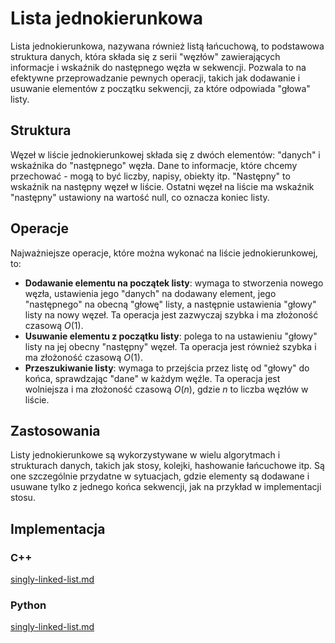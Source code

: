 # Lista jednokierunkowa

Lista jednokierunkowa, nazywana również listą łańcuchową, to podstawowa struktura danych, która składa się z serii "węzłów" zawierających informacje i wskaźnik do następnego węzła w sekwencji. Pozwala to na efektywne przeprowadzanie pewnych operacji, takich jak dodawanie i usuwanie elementów z początku sekwencji, za które odpowiada "głowa" listy.

## Struktura

Węzeł w liście jednokierunkowej składa się z dwóch elementów: "danych" i wskaźnika do "następnego" węzła. Dane to informacje, które chcemy przechować - mogą to być liczby, napisy, obiekty itp. "Następny" to wskaźnik na następny węzeł w liście. Ostatni węzeł na liście ma wskaźnik "następny" ustawiony na wartość null, co oznacza koniec listy.

## Operacje

Najważniejsze operacje, które można wykonać na liście jednokierunkowej, to:

- **Dodawanie elementu na początek listy**: wymaga to stworzenia nowego węzła, ustawienia jego "danych" na dodawany element, jego "następnego" na obecną "głowę" listy, a następnie ustawienia "głowy" listy na nowy węzeł. Ta operacja jest zazwyczaj szybka i ma złożoność czasową $O(1)$.
- **Usuwanie elementu z początku listy**: polega to na ustawieniu "głowy" listy na jej obecny "następny" węzeł. Ta operacja jest również szybka i ma złożoność czasową $O(1)$.
- **Przeszukiwanie listy**: wymaga to przejścia przez listę od "głowy" do końca, sprawdzając "dane" w każdym węźle. Ta operacja jest wolniejsza i ma złożoność czasową $O(n)$, gdzie $n$ to liczba węzłów w liście.

## Zastosowania

Listy jednokierunkowe są wykorzystywane w wielu algorytmach i strukturach danych, takich jak stosy, kolejki, hashowanie łańcuchowe itp. Są one szczególnie przydatne w sytuacjach, gdzie elementy są dodawane i usuwane tylko z jednego końca sekwencji, jak na przykład w implementacji stosu.

## Implementacja

### C++


[singly-linked-list.md](../../programming/c++/algorithms/structures/singly-linked-list.md)


### Python


[singly-linked-list.md](../../programming/python/algorithms/structures/singly-linked-list.md)

